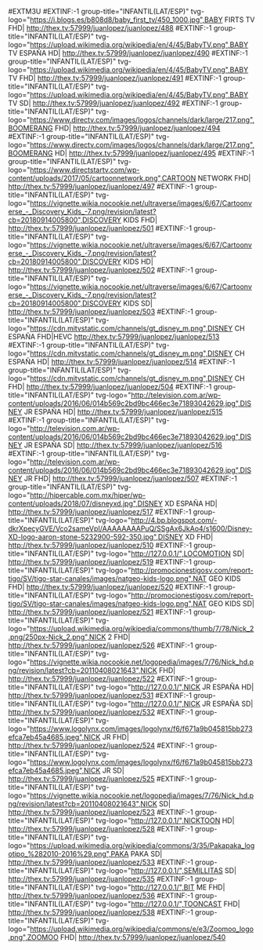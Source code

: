 #EXTM3U
#EXTINF:-1 group-title="INFANTIL(LAT/ESP)" tvg-logo="https://i.blogs.es/b808d8/baby_first_tv/450_1000.jpg",BABY FIRTS TV FHD|
http://thex.tv:57999/juanlopez/juanlopez/488
#EXTINF:-1 group-title="INFANTIL(LAT/ESP)" tvg-logo="https://upload.wikimedia.org/wikipedia/en/4/45/BabyTV.png",BABY TV ESPAÑA HD|
http://thex.tv:57999/juanlopez/juanlopez/490
#EXTINF:-1 group-title="INFANTIL(LAT/ESP)" tvg-logo="https://upload.wikimedia.org/wikipedia/en/4/45/BabyTV.png",BABY TV FHD|
http://thex.tv:57999/juanlopez/juanlopez/491
#EXTINF:-1 group-title="INFANTIL(LAT/ESP)" tvg-logo="https://upload.wikimedia.org/wikipedia/en/4/45/BabyTV.png",BABY TV SD|
http://thex.tv:57999/juanlopez/juanlopez/492
#EXTINF:-1 group-title="INFANTIL(LAT/ESP)" tvg-logo="https://www.directv.com/images/logos/channels/dark/large/217.png",BOOMERANG FHD|
http://thex.tv:57999/juanlopez/juanlopez/494
#EXTINF:-1 group-title="INFANTIL(LAT/ESP)" tvg-logo="https://www.directv.com/images/logos/channels/dark/large/217.png",BOOMERANG HD|
http://thex.tv:57999/juanlopez/juanlopez/495
#EXTINF:-1 group-title="INFANTIL(LAT/ESP)" tvg-logo="https://www.directstartv.com/wp-content/uploads/2017/05/cartoonnetwork.png",CARTOON NETWORK FHD|
http://thex.tv:57999/juanlopez/juanlopez/497
#EXTINF:-1 group-title="INFANTIL(LAT/ESP)" tvg-logo="https://vignette.wikia.nocookie.net/ultraverse/images/6/67/Cartoonverse_-_Discovery_Kids_-7.png/revision/latest?cb=20180914005800",DISCOVERY KIDS FHD|
http://thex.tv:57999/juanlopez/juanlopez/501
#EXTINF:-1 group-title="INFANTIL(LAT/ESP)" tvg-logo="https://vignette.wikia.nocookie.net/ultraverse/images/6/67/Cartoonverse_-_Discovery_Kids_-7.png/revision/latest?cb=20180914005800",DISCOVERY KIDS HD|
http://thex.tv:57999/juanlopez/juanlopez/502
#EXTINF:-1 group-title="INFANTIL(LAT/ESP)" tvg-logo="https://vignette.wikia.nocookie.net/ultraverse/images/6/67/Cartoonverse_-_Discovery_Kids_-7.png/revision/latest?cb=20180914005800",DISCOVERY KIDS SD|
http://thex.tv:57999/juanlopez/juanlopez/503
#EXTINF:-1 group-title="INFANTIL(LAT/ESP)" tvg-logo="https://cdn.mitvstatic.com/channels/gt_disney_m.png",DISNEY CH ESPAÑA FHD|HEVC
http://thex.tv:57999/juanlopez/juanlopez/513
#EXTINF:-1 group-title="INFANTIL(LAT/ESP)" tvg-logo="https://cdn.mitvstatic.com/channels/gt_disney_m.png",DISNEY CH ESPAÑA HD|
http://thex.tv:57999/juanlopez/juanlopez/514
#EXTINF:-1 group-title="INFANTIL(LAT/ESP)" tvg-logo="https://cdn.mitvstatic.com/channels/gt_disney_m.png",DISNEY CH FHD|
http://thex.tv:57999/juanlopez/juanlopez/504
#EXTINF:-1 group-title="INFANTIL(LAT/ESP)" tvg-logo="http://television.com.ar/wp-content/uploads/2016/06/014b569c2bd9bc466ec3e71893042629.jpg",DISNEY JR ESPAÑA  HD|
http://thex.tv:57999/juanlopez/juanlopez/515
#EXTINF:-1 group-title="INFANTIL(LAT/ESP)" tvg-logo="http://television.com.ar/wp-content/uploads/2016/06/014b569c2bd9bc466ec3e71893042629.jpg",DISNEY JR ESPAÑA SD|
http://thex.tv:57999/juanlopez/juanlopez/516
#EXTINF:-1 group-title="INFANTIL(LAT/ESP)" tvg-logo="http://television.com.ar/wp-content/uploads/2016/06/014b569c2bd9bc466ec3e71893042629.jpg",DISNEY JR FHD|
http://thex.tv:57999/juanlopez/juanlopez/507
#EXTINF:-1 group-title="INFANTIL(LAT/ESP)" tvg-logo="http://hipercable.com.mx/hiper/wp-content/uploads/2018/07/disneyxd.jpg",DISNEY XD ESPAÑA HD|
http://thex.tv:57999/juanlopez/juanlopez/517
#EXTINF:-1 group-title="INFANTIL(LAT/ESP)" tvg-logo="http://4.bp.blogspot.com/-dkrXpecyGVE/Vco2sameVpI/AAAAAAAAPuQ/SSgAx6JkAo4/s1600/Disney-XD-logo-aaron-stone-5232900-592-350.jpg",DISNEY XD FHD|
http://thex.tv:57999/juanlopez/juanlopez/510
#EXTINF:-1 group-title="INFANTIL(LAT/ESP)" tvg-logo="http://127.0.0.1/",LOCOMOTION SD|
http://thex.tv:57999/juanlopez/juanlopez/519
#EXTINF:-1 group-title="INFANTIL(LAT/ESP)" tvg-logo="http://promocionestigosv.com/report-tigo/SV/tigo-star-canales/images/natgeo-kids-logo.png",NAT GEO KIDS FHD|
http://thex.tv:57999/juanlopez/juanlopez/520
#EXTINF:-1 group-title="INFANTIL(LAT/ESP)" tvg-logo="http://promocionestigosv.com/report-tigo/SV/tigo-star-canales/images/natgeo-kids-logo.png",NAT GEO KIDS SD|
http://thex.tv:57999/juanlopez/juanlopez/521
#EXTINF:-1 group-title="INFANTIL(LAT/ESP)" tvg-logo="https://upload.wikimedia.org/wikipedia/commons/thumb/7/78/Nick_2.png/250px-Nick_2.png",NICK 2 FHD|
http://thex.tv:57999/juanlopez/juanlopez/526
#EXTINF:-1 group-title="INFANTIL(LAT/ESP)" tvg-logo="https://vignette.wikia.nocookie.net/logopedia/images/7/76/Nick_hd.png/revision/latest?cb=20110408021643",NICK FHD|
http://thex.tv:57999/juanlopez/juanlopez/522
#EXTINF:-1 group-title="INFANTIL(LAT/ESP)" tvg-logo="http://127.0.0.1/",NICK JR ESPAÑA HD|
http://thex.tv:57999/juanlopez/juanlopez/531
#EXTINF:-1 group-title="INFANTIL(LAT/ESP)" tvg-logo="http://127.0.0.1/",NICK JR ESPAÑA SD|
http://thex.tv:57999/juanlopez/juanlopez/532
#EXTINF:-1 group-title="INFANTIL(LAT/ESP)" tvg-logo="https://www.logolynx.com/images/logolynx/f6/f671a9b045815bb273efca7eb45a4685.jpeg",NICK JR FHD|
http://thex.tv:57999/juanlopez/juanlopez/524
#EXTINF:-1 group-title="INFANTIL(LAT/ESP)" tvg-logo="https://www.logolynx.com/images/logolynx/f6/f671a9b045815bb273efca7eb45a4685.jpeg",NICK JR SD|
http://thex.tv:57999/juanlopez/juanlopez/525
#EXTINF:-1 group-title="INFANTIL(LAT/ESP)" tvg-logo="https://vignette.wikia.nocookie.net/logopedia/images/7/76/Nick_hd.png/revision/latest?cb=20110408021643",NICK SD|
http://thex.tv:57999/juanlopez/juanlopez/523
#EXTINF:-1 group-title="INFANTIL(LAT/ESP)" tvg-logo="http://127.0.0.1/",NICKTOON HD|
http://thex.tv:57999/juanlopez/juanlopez/528
#EXTINF:-1 group-title="INFANTIL(LAT/ESP)" tvg-logo="https://upload.wikimedia.org/wikipedia/commons/3/35/Pakapaka_logotipo_%282010-2016%29.png",PAKA PAKA SD|
http://thex.tv:57999/juanlopez/juanlopez/533
#EXTINF:-1 group-title="INFANTIL(LAT/ESP)" tvg-logo="http://127.0.0.1/",SEMILLITAS SD|
http://thex.tv:57999/juanlopez/juanlopez/535
#EXTINF:-1 group-title="INFANTIL(LAT/ESP)" tvg-logo="http://127.0.0.1/",BIT ME FHD|
http://thex.tv:57999/juanlopez/juanlopez/536
#EXTINF:-1 group-title="INFANTIL(LAT/ESP)" tvg-logo="http://127.0.0.1/",TOONCAST FHD|
http://thex.tv:57999/juanlopez/juanlopez/538
#EXTINF:-1 group-title="INFANTIL(LAT/ESP)" tvg-logo="https://upload.wikimedia.org/wikipedia/commons/e/e3/Zoomoo_logo.png",ZOOMOO FHD|
http://thex.tv:57999/juanlopez/juanlopez/540
